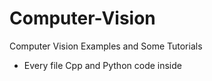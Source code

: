 # Computer-Vision
Computer Vision Examples and Some Tutorials

- Every file Cpp and Python code inside
